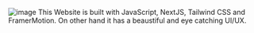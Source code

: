 ![image](https://github.com/sandipan500/Metaworld/assets/104856187/b4099067-3fe6-4ac2-8e82-470673fbb7fd)
This Website is built with JavaScript, NextJS, Tailwind CSS and FramerMotion. On other hand it has a beaustiful and eye catching UI/UX.
